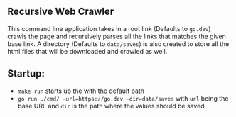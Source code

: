 ## Recursive Web Crawler


This command line application takes in a root link (Defaults to `go.dev`) crawls the page and recursively parses all the links that matches the given base link. A directory (Defaults to `data/saves`) is also created to store all the html files that will be downloaded and crawled as well.

## Startup:

* `make run` starts up the with the default path
* `go run ./cmd/ -url=https://go.dev -dir=data/saves` with `url` being the base URL and `dir` is the path where the values should be saved.